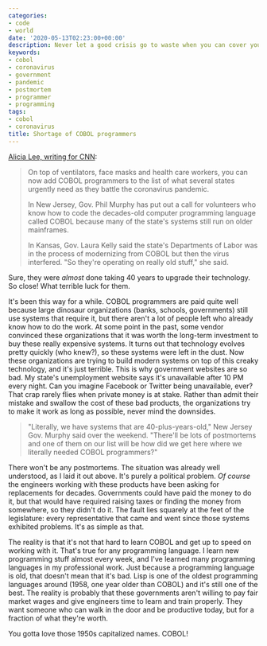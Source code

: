 ```yaml
---
categories:
- code
- world
date: '2020-05-13T02:23:00+00:00'
description: Never let a good crisis go to waste when you can cover your ass.
keywords:
- cobol
- coronavirus
- government
- pandemic
- postmortem
- programmer
- programming
tags:
- cobol
- coronavirus
title: Shortage of COBOL programmers
---
```


[Alicia Lee, writing for CNN](https://www.cnn.com/2020/04/08/business/coronavirus-cobol-programmers-new-jersey-trnd/index.html):

> On top of ventilators, face masks and health care workers, you can now add COBOL programmers to the list of what several states urgently need as they battle the coronavirus pandemic.
>
> In New Jersey, Gov. Phil Murphy has put out a call for volunteers who know how to code the decades-old computer programming language called COBOL because many of the state's systems still run on older mainframes.
>
> In Kansas, Gov. Laura Kelly said the state's Departments of Labor was in the process of modernizing from COBOL but then the virus interfered. "So they're operating on really old stuff," she said.

Sure, they were _almost_ done taking 40 years to upgrade their technology. So close! What terrible luck for them.

It's been this way for a while. COBOL programmers are paid quite well because large dinosaur organizations (banks, schools, governments) still use systems that require it, but there aren't a lot of people left who already know how to do the work. At some point in the past, some vendor convinced these organizations that it was worth the long-term investment to buy these really expensive systems. It turns out that technology evolves pretty quickly (who knew?), so these systems were left in the dust. Now these organizations are trying to build modern systems on top of this creaky technology, and it's just terrible. This is why government websites are so bad. My state's unemployment website says it's unavailable after 10 PM every night. Can you imagine Facebook or Twitter being unavailable, ever? That crap rarely flies when private money is at stake. Rather than admit their mistake and swallow the cost of these bad products, the organizations try to make it work as long as possible, never mind the downsides.

> "Literally, we have systems that are 40-plus-years-old," New Jersey Gov. Murphy said over the weekend. "There'll be lots of postmortems and one of them on our list will be how did we get here where we literally needed COBOL programmers?"

There won't be any postmortems. The situation was already well understood, as I laid it out above. It's purely a political problem. _Of course_ the engineers working with these products have been asking for replacements for decades. Governments could have paid the money to do it, but that would have required raising taxes or finding the money from somewhere, so they didn't do it. The fault lies squarely at the feet of the legislature: every representative that came and went since those systems exhibited problems. It's as simple as that.

The reality is that it's not that hard to learn COBOL and get up to speed on working with it. That's true for any programming language. I learn new programming stuff almost every week, and I've learned many programming languages in my professional work. Just because a programming language is old, that doesn't mean that it's bad. Lisp is one of the oldest programming languages around (1958, one year older than COBOL) and it's still one of the best. The reality is probably that these governments aren't willing to pay fair market wages and give engineers time to learn and train properly. They want someone who can walk in the door and be productive today, but for a fraction of what they're worth.

You gotta love those 1950s capitalized names. COBOL!
